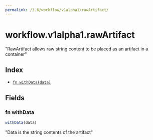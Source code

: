 ```yaml
---
permalink: /3.6/workflow/v1alpha1/rawArtifact/
---
```


# workflow.v1alpha1.rawArtifact

"RawArtifact allows raw string content to be placed as an artifact in a container"

## Index

* [`fn withData(data)`](#fn-withdata)

## Fields

### fn withData

```ts
withData(data)
```

"Data is the string contents of the artifact"